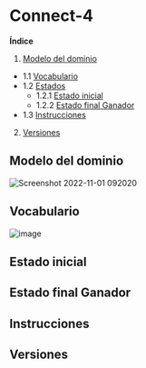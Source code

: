 # Connect-4

**Índice** 
1. [Modelo del dominio](#Modelo-del-dominio)
  - 1.1 [Vocabulario](#Vocabulario)
  - 1.2 [Estados](#Estados)
    - 1.2.1 [Estado inicial](#Estado-inicial)
    - 1.2.2 [Estado final Ganador](#Estado-final-Ganador)
  - 1.3 [Instrucciones](#Instrucciones)
2. [Versiones](#Versiones)

## Modelo del dominio

![Screenshot 2022-11-01 092020](https://user-images.githubusercontent.com/46433173/199242919-550c3616-9585-472f-b9b2-d4af46882528.png)

## Vocabulario

![image](https://user-images.githubusercontent.com/46433173/199251331-af761325-ccc6-4ddd-818b-453f491f779d.png)

## Estado inicial

## Estado final Ganador

## Instrucciones

## Versiones
